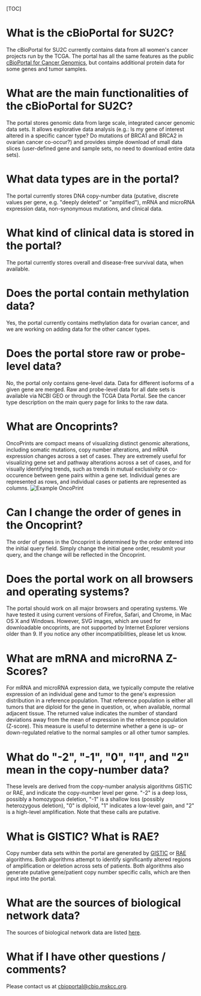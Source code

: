  [TOC]

# What is the cBioPortal for SU2C?

The cBioPortal for SU2C currently contains data from all women's cancer projects run by the TCGA. The portal has all the same features as the public [cBioPortal for Cancer Genomics](http://cbioportal.org/), but contains additional protein data for some genes and tumor samples.

# What are the main functionalities of the cBioPortal for SU2C?

The portal stores genomic data from large scale, integrated cancer genomic data sets. It allows explorative data analysis (e.g.: Is my gene of interest altered in a specific cancer type? Do mutations of BRCA1 and BRCA2 in ovarian cancer co-occur?) and provides simple download of small data slices (user-defined gene and sample sets, no need to download entire data sets).

# What data types are in the portal?

The portal currently stores DNA copy-number data (putative, discrete values per gene, e.g. "deeply deleted" or "amplified"), mRNA and microRNA expression data, non-synonymous mutations, and clinical data.

# What kind of clinical data is stored in the portal?

The portal currently stores overall and disease-free survival data, when available.

# Does the portal contain methylation data?

Yes, the portal currently contains methylation data for ovarian cancer, and we are working on adding data for the other cancer types.

# Does the portal store raw or probe-level data?

No, the portal only contains gene-level data. Data for different isoforms of a given gene are merged. Raw and probe-level data for all date sets is available via NCBI GEO or through the TCGA Data Portal. See the cancer type description on the main query page for links to the raw data.

# What are Oncoprints?

OncoPrints are compact means of visualizing distinct genomic alterations, including somatic mutations, copy number alterations, and mRNA expression changes across a set of cases.  They are extremely useful for visualizing gene set and pathway alterations across a set of cases, and for visually identifying trends, such as trends in mutual exclusivity or co-occurence between gene pairs within a gene set. Individual genes are represented as rows, and individual cases or patients are represented as columns. ![Example OncoPrint](images/oncoprint_example.png)

# Can I change the order of genes in the Oncoprint?

The order of genes in the Oncoprint is determined by the order entered into the initial query field. Simply change the initial gene order, resubmit your query, and the change will be reflected in the Oncoprint.

# Does the portal work on all browsers and operating systems?

The portal should work on all major browsers and operating systems. We have tested it using current versions of Firefox, Safari, and Chrome, in Mac OS X and Windows. However, SVG images, which are used for downloadable oncoprints, are not supported by Internet Explorer versions older than 9. If you notice any other incompatibilities, please let us know.

# What are mRNA and microRNA Z-Scores?

For mRNA and microRNA expression data, we typically compute the relative expression of an individual gene and tumor to the gene's expression distribution in a reference population. That reference population is either all tumors that are diploid for the gene in question, or, when available, normal adjacent tissue. The returned value indicates the number of standard deviations away from the mean of expression in the reference population (Z-score). This measure is useful to determine whether a gene is up- or down-regulated relative to the normal samples or all other tumor samples.

# What do "-2", "-1", "0", "1", and "2" mean in the copy-number data?

These levels are derived from the copy-number analysis algorithms GISTIC or RAE, and indicate the copy-number level per gene. "-2" is a deep loss, possibly a homozygous deletion, "-1" is a shallow loss (possibly heterozygous deletion), "0" is diploid, "1" indicates a low-level gain, and "2" is a high-level amplification. Note that these calls are putative.

# What is GISTIC?  What is RAE?

Copy number data sets within the portal are generated by [GISTIC](http://www.ncbi.nlm.nih.gov/sites/entrez?term=18077431) or [RAE](http://www.ncbi.nlm.nih.gov/sites/entrez?term=18784837)
algorithms.  Both algorithms attempt to identify significantly altered regions of amplification or deletion across sets of patients. Both algorithms also generate putative gene/patient copy number specific calls, which are then input into the portal.  

# What are the sources of biological network data?

The sources of biological network data are listed <a href="networks.jsp">here</a>.

# What if I have other questions / comments?

Please contact us at [cbioportal@cbio.mskcc.org](mailto:cbioportal@cbio.mskcc.org).
